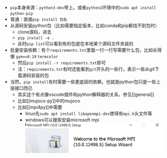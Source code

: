- `pip`本身来源：`python3-dev`带上。或者`python2`环境中的`sudo apt install python-pip`
- 普通：直接`pip install 包名`
- 从源码安装python包（比如需要指定版本，比如conda和pip都找不到包时）
    - clone源码，进去
    - `pip install -e .`
    - 此时`pip list`可以看到有的包是在本地某个源码文件夹装的
- 批量安装依赖：有个`requirements.txt`里面一行一行写需要什么包，比如长得像
`gym==0.19`
`termcolor`
  - 然后`pip install -r requirements.txt`即可
  - 注：`requirements.txt`有时还能看到`git`开头的一些行，表示一些从git下载源码安装的包
- 当然，`pip install`有时需要一些更底层的依赖。也就是python包只是一些上层接口而已
  - 其实这个有点像vscode插件和python解释器的关系，参见[[general]]
  - 比如[[mujoco-py]]中的mujoco
  - 比如[[mpi4py]]中需要
    - linux先`sudo apt install libopenmpi-dev`使得有`mpi.h`头文件等
    - windows可以搜索安装microsoft mpi![](microsoft-mpi.png)